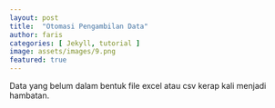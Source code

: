 ```yaml
---
layout: post
title:  "Otomasi Pengambilan Data"
author: faris
categories: [ Jekyll, tutorial ]
image: assets/images/9.png
featured: true
---
```

Data yang belum dalam bentuk file excel atau csv kerap kali menjadi hambatan.

